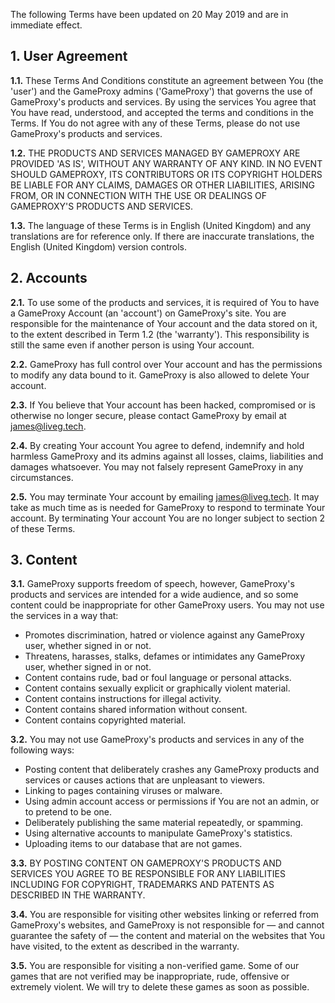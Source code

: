 The following Terms have been updated on 20 May 2019 and are in immediate effect.

## 1. User Agreement
**1.1.** These Terms And Conditions constitute an agreement between You (the 'user') and the GameProxy admins ('GameProxy') that governs the use of GameProxy's products and services. By using the services You agree that You have read, understood, and accepted the terms and conditions in the Terms. If You do not agree with any of these Terms, please do not use GameProxy's products and services.

**1.2.** THE PRODUCTS AND SERVICES MANAGED BY GAMEPROXY ARE PROVIDED 'AS IS', WITHOUT ANY WARRANTY OF ANY KIND. IN NO EVENT SHOULD GAMEPROXY, ITS CONTRIBUTORS OR ITS COPYRIGHT HOLDERS BE LIABLE FOR ANY CLAIMS, DAMAGES OR OTHER LIABILITIES, ARISING FROM, OR IN CONNECTION WITH THE USE OR DEALINGS OF GAMEPROXY'S PRODUCTS AND SERVICES.

**1.3.** The language of these Terms is in English (United Kingdom) and any translations are for reference only. If there are inaccurate translations, the English (United Kingdom) version controls.

## 2. Accounts
**2.1.** To use some of the products and services, it is required of You to have a GameProxy Account (an 'account') on GameProxy's site. You are responsible for the maintenance of Your account and the data stored on it, to the extent described in Term 1.2 (the 'warranty'). This responsibility is still the same even if another person is using Your account.

**2.2.** GameProxy has full control over Your account and has the permissions to modify any data bound to it. GameProxy is also allowed to delete Your account.

**2.3.** If You believe that Your account has been hacked, compromised or is otherwise no longer secure, please contact GameProxy by email at [james@liveg.tech](mailto:james@liveg.tech).

**2.4.** By creating Your account You agree to defend, indemnify and hold harmless GameProxy and its admins against all losses, claims, liabilities and damages whatsoever. You may not falsely represent GameProxy in any circumstances.

**2.5.** You may terminate Your account by emailing [james@liveg.tech](mailto:james@liveg.tech). It may take as much time as is needed for GameProxy to respond to terminate Your account. By terminating Your account You are no longer subject to section 2 of these Terms.

## 3. Content
**3.1.** GameProxy supports freedom of speech, however, GameProxy's products and services are intended for a wide audience, and so some content could be inappropriate for other GameProxy users. You may not use the services in a way that:

* Promotes discrimination, hatred or violence against any GameProxy user, whether signed in or not.
* Threatens, harasses, stalks, defames or intimidates any GameProxy user, whether signed in or not.
* Content contains rude, bad or foul language or personal attacks.
* Content contains sexually explicit or graphically violent material.
* Content contains instructions for illegal activity.
* Content contains shared information without consent.
* Content contains copyrighted material.

**3.2.** You may not use GameProxy's products and services in any of the following ways:

* Posting content that deliberately crashes any GameProxy products and services or causes actions that are unpleasant to viewers.
* Linking to pages containing viruses or malware.
* Using admin account access or permissions if You are not an admin, or to pretend to be one.
* Deliberately publishing the same material repeatedly, or spamming.
* Using alternative accounts to manipulate GameProxy's statistics.
* Uploading items to our database that are not games.

**3.3.** BY POSTING CONTENT ON GAMEPROXY'S PRODUCTS AND SERVICES YOU AGREE TO BE RESPONSIBLE FOR ANY LIABILITIES INCLUDING FOR COPYRIGHT, TRADEMARKS AND PATENTS AS DESCRIBED IN THE WARRANTY.

**3.4.** You are responsible for visiting other websites linking or referred from GameProxy's websites, and GameProxy is not responsible for — and cannot guarantee the safety of — the content and material on the websites that You have visited, to the extent as described in the warranty.

**3.5.** You are responsible for visiting a non-verified game. Some of our games that are not verified may be inappropriate, rude, offensive or extremely violent. We will try to delete these games as soon as possible.
